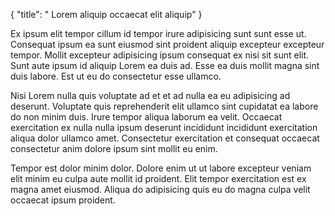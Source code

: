 {
  "title": " Lorem aliquip occaecat elit aliquip"
}

Ex ipsum elit tempor cillum id tempor irure adipisicing sunt sunt esse ut. Consequat ipsum ea sunt eiusmod sint proident aliquip excepteur excepteur tempor. Mollit excepteur adipisicing ipsum consequat ex nisi sit sunt elit. Sunt aute ipsum id aliquip Lorem ea duis ad. Esse ea duis mollit magna sint duis labore. Est ut eu do consectetur esse ullamco.

Nisi Lorem nulla quis voluptate ad et et ad nulla ea eu adipisicing ad deserunt. Voluptate quis reprehenderit elit ullamco sint cupidatat ea labore do non minim duis. Irure tempor aliqua laborum ea velit. Occaecat exercitation ex nulla nulla ipsum deserunt incididunt incididunt exercitation aliqua dolor ullamco amet. Consectetur exercitation et consequat occaecat consectetur anim dolore ipsum sint mollit eu enim.

Tempor est dolor minim dolor. Dolore enim ut ut labore excepteur veniam elit minim eu culpa aute mollit id proident. Elit tempor exercitation est ex magna amet eiusmod. Aliqua do adipisicing quis eu do magna culpa velit occaecat ipsum proident.